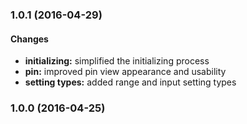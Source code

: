 ### 1.0.1 (2016-04-29)

#### Changes

* **initializing:** simplified the initializing process 
* **pin:** improved pin view appearance and usability
* **setting types:** added range and input setting types 

### 1.0.0 (2016-04-25)



